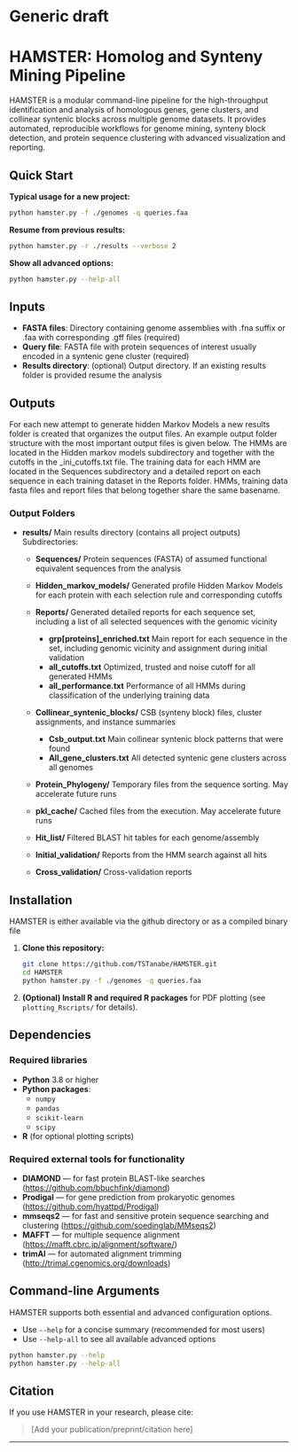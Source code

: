# Generic draft
# HAMSTER: Homolog and Synteny Mining Pipeline

HAMSTER is a modular command-line pipeline for the high-throughput identification and analysis of homologous genes, gene clusters, and collinear syntenic blocks across multiple genome datasets. It provides automated, reproducible workflows for genome mining, synteny block detection, and protein sequence clustering with advanced visualization and reporting.

## Quick Start

**Typical usage for a new project:**
```bash
python hamster.py -f ./genomes -q queries.faa
```

**Resume from previous results:**
```bash
python hamster.py -r ./results --verbose 2
```

**Show all advanced options:**
```bash
python hamster.py --help-all
```

## Inputs

- **FASTA files**: Directory containing genome assemblies with .fna suffix or .faa with corresponding .gff files (required)
- **Query file**: FASTA file with protein sequences of interest usually encoded in a syntenic gene cluster (required)
- **Results directory**: (optional) Output directory. If an existing results folder is provided resume the analysis

## Outputs
For each new attempt to generate hidden Markov Models a new results folder is created that organizes the output files.
An example output folder structure with the most important output files is given below. The HMMs are located in the Hidden markov models
subdirectory and together with the cutoffs in the _ini_cutoffs.txt file. The training data for each HMM are located in the Sequences
subdirectory and a detailed report on each sequence in each training dataset in the Reports folder. HMMs, training data fasta files
and report files that belong together share the same basename.

### Output Folders

- **results/** 
  Main results directory (contains all project outputs)
  Subdirectories:
    - **Sequences/**
      Protein sequences (FASTA) of assumed functional equivalent sequences from the analysis
    - **Hidden_markov_models/** 
      Generated profile Hidden Markov Models for each protein with each selection rule and corresponding cutoffs
    - **Reports/** 
      Generated detailed reports for each sequence set, including a list of all selected sequences with the genomic vicinity
      - **grp[proteins]_enriched.txt** 
        Main report for each sequence in the set, including genomic vicinity and assignment during initial validation
      - **all_cutoffs.txt** 
        Optimized, trusted and noise cutoff for all generated HMMs
      - **all_performance.txt** 
        Performance of all HMMs during classification of the underlying training data

    - **Collinear_syntenic_blocks/** 
      CSB (synteny block) files, cluster assignments, and instance summaries
      - **Csb_output.txt** 
        Main collinear syntenic block patterns that were found
      - **All_gene_clusters.txt** 
        All detected syntenic gene clusters across all genomes

    - **Protein_Phylogeny/** 
      Temporary files from the sequence sorting. May accelerate future runs
    - **pkl_cache/** 
      Cached files from the execution. May accelerate future runs
    - **Hit_list/** 
      Filtered BLAST hit tables for each genome/assembly
    - **Initial_validation/** 
      Reports from the HMM search against all hits
    - **Cross_validation/** 
      Cross-validation reports

  
## Installation
HAMSTER is either available via the github directory or as a compiled binary file

1. **Clone this repository:**
    ```bash
    git clone https://github.com/TSTanabe/HAMSTER.git
    cd HAMSTER
    python hamster.py -f ./genomes -q queries.faa
    ```

2. **(Optional) Install R and required R packages** for PDF plotting (see `plotting_Rscripts/` for details).

## Dependencies
### Required libraries
- **Python** 3.8 or higher
- **Python packages**:
  - `numpy`
  - `pandas`
  - `scikit-learn`
  - `scipy`
- **R** (for optional plotting scripts)

### Required external tools for functionality 

  - **DIAMOND** — for fast protein BLAST-like searches (https://github.com/bbuchfink/diamond)
  - **Prodigal** — for gene prediction from prokaryotic genomes (https://github.com/hyattpd/Prodigal)
  - **mmseqs2** — for fast and sensitive protein sequence searching and clustering (https://github.com/soedinglab/MMseqs2)
  - **MAFFT** — for multiple sequence alignment (https://mafft.cbrc.jp/alignment/software/)
  - **trimAl** — for automated alignment trimming (http://trimal.cgenomics.org/downloads)

## Command-line Arguments

HAMSTER supports both essential and advanced configuration options.
- Use `--help` for a concise summary (recommended for most users)
- Use `--help-all` to see all available advanced options

```bash
python hamster.py --help
python hamster.py --help-all
```

## Citation

If you use HAMSTER in your research, please cite:

> [Add your publication/preprint/citation here]

---
